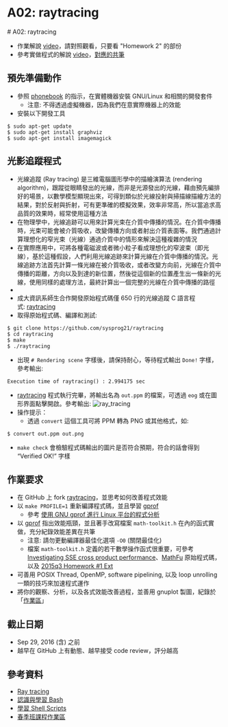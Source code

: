 # A02: raytracing


﻿# A02: raytracing

* 作業解說 [video](https://www.youtube.com/watch?v=m1RmfOfSwno)，請對照觀看，只要看 "Homework 2" 的部份
* 參考實做程式的解說 [video](https://www.youtube.com/watch?v=V_rLyzecuaE)，[對應的共筆](https://embedded2016.hackpad.com/ep/pad/static/f5CCUGMQ4Kp)


## 預先準備動作

*   參照 [phonebook](https://hackmd.io/s/S1RVdgza) 的指示，在實體機器安裝 GNU/Linux 和相關的開發套件
    *   注意: 不得透過虛擬機器，因為我們在意實際機器上的效能
*   安裝以下開發工具
```
$ sudo apt-get update
$ sudo apt-get install graphviz
$ sudo apt-get install imagemagick
```

## 光影追蹤程式

* 光線追蹤 (Ray tracing) 是三維電腦圖形學中的描繪演算法 (rendering algorithm)，跟蹤從眼睛發出的光線，而非是光源發出的光線，藉由預先編排好的場景，以數學模型顯現出來，可得到類似於光線投射與掃描線描繪方法的結果，對於反射與折射，可有更準確的模擬效果，效率非常高，所以當追求高品質的效果時，經常使用這種方法
* 在物理學中，光線追跡可以用來計算光束在介質中傳播的情況。在介質中傳播時，光束可能會被介質吸收，改變傳播方向或者射出介質表面等。我們通過計算理想化的窄光束（光線）通過介質中的情形來解決這種複雜的情況
* 在實際應用中，可將各種電磁波或者微小粒子看成理想化的窄波束（即光線），基於這種假設，人們利用光線追跡來計算光線在介質中傳播的情況。光線追跡方法首先計算一條光線在被介質吸收，或者改變方向前，光線在介質中傳播的距離，方向以及到達的新位置，然後從這個新的位置產生出一條新的光線，使用同樣的處理方法，最終計算出一個完整的光線在介質中傳播的路徑
* 
* 成大資訊系師生合作開發原始程式碼僅 650 行的光線追蹤 C 語言程式: [raytracing](https://github.com/sysprog21/raytracing)
* 取得原始程式碼、編譯和測試:
```
$ git clone https://github.com/sysprog21/raytracing 
$ cd raytracing
$ make
$ ./raytracing
```

* 出現 `# Rendering scene` 字樣後，請保持耐心，等待程式輸出 `Done!` 字樣，參考輸出:
```
Execution time of raytracing() : 2.994175 sec
```

*   [raytracing](https://github.com/sysprog21/raytracing) 程式執行完畢，將輸出名為 `out.ppm` 的檔案，可透過 `eog` 或在圖形界面點擊開啟。參考輸出:
![ray_tracing](http://wiki.csie.ncku.edu.tw/embedded/2016q1h2/raytracing.png)
*   操作提示：
    *   透過 `convert` 這個工具可將 PPM 轉為 PNG 或其他格式，如:
```
$ convert out.ppm out.png
```

* `make check` 會檢驗程式碼輸出的圖片是否符合預期，符合的話會得到 “Verified OK!” 字樣


## 作業要求

* 在 GitHub 上 fork [raytracing](https://github.com/sysprog21/raytracing)，並思考如何改善程式效能
* 以 `make PROFILE=1` 重新編譯程式碼，並且學習 [gprof](https://sourceware.org/binutils/docs/gprof/)
    * 參考 [使用 GNU gprof 進行 Linux 平台的程式分析](http://os.51cto.com/art/200703/41426.htm)
* 以 [gprof](https://sourceware.org/binutils/docs/gprof/) 指出效能瓶頸，並且著手改寫檔案 `math-toolkit.h` 在內的函式實做，充分紀錄效能差異在共筆
    * 注意: 請勿更動編譯器最佳化選項 `-O0` (關閉最佳化)
    * 檔案 `math-toolkit.h` 定義的若干數學操作函式很重要，可參考 [Investigating SSE cross product performance](http://threadlocalmutex.com/?p=8)、[MathFu](https://google.github.io/mathfu/) 原始程式碼，以及 [2015q3 Homework #1 Ext](http://wiki.csie.ncku.edu.tw/embedded/2015q3h1ext)
*   可善用 POSIX Thread, OpenMP, software pipelining, 以及 loop unrolling 一類的技巧來加速程式運作
*   將你的觀察、分析，以及各式效能改善過程，並善用 gnuplot 製圖，紀錄於「[作業區](https://hackmd.io/s/H1B7-hGp)」

## 截止日期

*   Sep 29, 2016 (含) 之前
*   越早在 GitHub 上有動態、越早接受 code review，評分越高

## 參考資料

* [Ray tracing](https://en.wikipedia.org/wiki/Ray_tracing_(graphics))
* [認識與學習 Bash](http://linux.vbird.org/linux_basic/0320bash.php)
* [學習 Shell Scripts](http://linux.vbird.org/linux_basic/0340bashshell-scripts.php)
* [春季班課程作業區](https://embedded2016.hackpad.com/2016q1-Homework-2-v37rXPJjRlW)